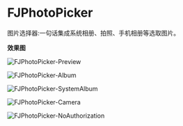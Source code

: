 # FJPhotoPicker

图片选择器:一句话集成系统相册、拍照、手机相册等选取图片。

**效果图**


![FJPhotoPicker-Preview](https://github.com/fangjinfeng/FJPhotoPicker/blob/master/FJPhotoPickerDemo/Snapshots/FJPhotoPicker-Preview.gif)


![FJPhotoPicker-Album](https://github.com/fangjinfeng/FJPhotoPicker/blob/master/FJPhotoPickerDemo/Snapshots/FJPhotoPicker-Album.gif)


![FJPhotoPicker-SystemAlbum](https://github.com/fangjinfeng/FJPhotoPicker/blob/master/FJPhotoPickerDemo/Snapshots/FJPhotoPicker-SystemAlbum.gif)

![FJPhotoPicker-Camera](https://github.com/fangjinfeng/FJPhotoPicker/blob/master/FJPhotoPickerDemo/Snapshots/FJPhotoPicker-Camera.gif)

![FJPhotoPicker-NoAuthorization](https://github.com/fangjinfeng/FJPhotoPicker/blob/master/FJPhotoPickerDemo/Snapshots/FJPhotoPicker-NoAuthorization.gif)
